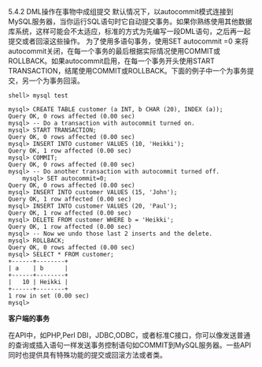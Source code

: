 5.4.2 DML操作在事物中成组提交
默认情况下，以autocommit模式连接到MySQL服务器，当你运行SQL语句时它自动提交事务。如果你熟练使用其他数据库系统，这样可能会不太适应，标准的方式为先编写一段DML语句，之后再一起提交或者回滚这些操作。
为了使用多语句事务，使用SET autocommit =0 来将autocommit关闭，在每一个事务的最后根据实际情况使用COMMIT或ROLLBACK。如果autocommit启用，在每一个事务开头使用START TRANSACTION，结尾使用COMMIT或ROLLBACK。下面的例子中一个为事务提交，另一个为事务回滚。

	shell> mysql test

	mysql> CREATE TABLE customer (a INT, b CHAR (20), INDEX (a));
	Query OK, 0 rows affected (0.00 sec)
	mysql> -- Do a transaction with autocommit turned on.
	mysql> START TRANSACTION;
	Query OK, 0 rows affected (0.00 sec)
	mysql> INSERT INTO customer VALUES (10, 'Heikki');
	Query OK, 1 row affected (0.00 sec)
	mysql> COMMIT;
	Query OK, 0 rows affected (0.00 sec)
	mysql> -- Do another transaction with autocommit turned off.
		mysql> SET autocommit=0;
	Query OK, 0 rows affected (0.00 sec)
	mysql> INSERT INTO customer VALUES (15, 'John');
	Query OK, 1 row affected (0.00 sec)
	mysql> INSERT INTO customer VALUES (20, 'Paul');
	Query OK, 1 row affected (0.00 sec)
	mysql> DELETE FROM customer WHERE b = 'Heikki';
	Query OK, 1 row affected (0.00 sec)
	mysql> -- Now we undo those last 2 inserts and the delete.
	mysql> ROLLBACK;
	Query OK, 0 rows affected (0.00 sec)
	mysql> SELECT * FROM customer;
	+------+--------+	
	| a    | b      |
	+------+--------+
	|   10 | Heikki |
	+------+--------+
	1 row in set (0.00 sec)
	mysql>
<b>客户端的事务</b>

在API中，如PHP,Perl DBI，JDBC,ODBC，或者标准C接口，你可以像发送普通的查询或插入语句一样发送事务控制语句如COMMIT到MySQL服务器。一些API同时也提供具有特殊功能的提交或回滚方法或者类。
